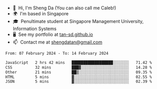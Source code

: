 <!---
tan-sd/tan-sd is a ✨ special ✨ repository because its `README.md` (this file) appears on your GitHub profile.
You can click the Preview link to take a look at your changes.
--->
- 👋  Hi, I'm Sheng Da (You can also call me Caleb!)
- 🌍  I'm based in Singapore
- 🎓  Penultimate student at Singapore Management University, Information Systems
- 🖥️  See my portfolio at [tan-sd.github.io](https://tan-sd.github.io/)
- 📫  Contact me at [shengdatan@gmail.com](mailto:shengdatan@gmail.com)

<!--START_SECTION:waka-->

```txt
From: 07 February 2024 - To: 14 February 2024

JavaScript   2 hrs 42 mins   ██████████████████░░░░░░░   71.42 %
CSS          32 mins         ███▓░░░░░░░░░░░░░░░░░░░░░   14.28 %
Other        21 mins         ██▒░░░░░░░░░░░░░░░░░░░░░░   09.35 %
HTML         5 mins          ▓░░░░░░░░░░░░░░░░░░░░░░░░   02.55 %
JSON         5 mins          ▓░░░░░░░░░░░░░░░░░░░░░░░░   02.39 %
```

<!--END_SECTION:waka-->
